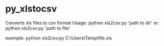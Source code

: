 # py_xlstocsv
Converts xls files to csv format
Usage:
  python xls2csv.py 'path to dir'
  or:
  python xls2csv.py 'path to file'

exemple:
  python xls2csv.py C:\Users\Temp\file.xls
